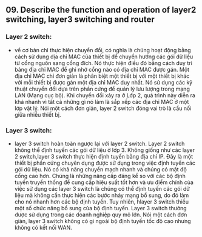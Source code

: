 ## 09. Describe the function and operation of layer2 switching, layer3 switching and router

### Layer 2 switch:
- về cơ bản chỉ thực hiện chuyển đổi, có nghĩa là chúng hoạt động bằng cách sử dụng địa chỉ MAC của thiết bị để chuyển hướng các gói dữ liệu từ cổng nguồn sang cổng đích. Nó thực hiện điều đó bằng cách duy trì bảng địa chỉ MAC để ghi nhớ cổng nào có địa chỉ MAC được gán. Một địa chỉ MAC chỉ đơn giản là phân biệt một thiết bị với một thiết bị khác với mỗi thiết bị được gán một địa chỉ MAC duy nhất. Nó sử dụng các kỹ thuật chuyển đổi dựa trên phần cứng để quản lý lưu lượng trong mạng LAN (Mạng cục bộ). Khi chuyển đổi xảy ra ở Lớp 2, quá trình này diễn ra khá nhanh vì tất cả những gì nó làm là sắp xếp các địa chỉ MAC ở một lớp vật lý. Nói một cách đơn giản, layer 2 switch đóng vai trò là cầu nối giữa nhiều thiết bị.

### Layer 3 switch:
- layer 3 switch hoàn toàn ngược lại với layer 2 switch. Layer 2 switch không thể định tuyến các gói dữ liệu ở lớp 3. Không giống như các layer 2 switch,layer 3 switch thực hiện định tuyến bằng địa chỉ IP. Đây là một thiết bị phần cứng chuyên dụng được sử dụng trong việc định tuyến các gói dữ liệu. Nó có khả năng chuyển mạch nhanh và chúng có mật độ cổng cao hơn. Chúng là những nâng cấp đáng kể so với các bộ định tuyến truyền thống để cung cấp hiệu suất tốt hơn và ưu điểm chính của việc sử dụng các layer 3 switch là chúng có thể định tuyến các gói dữ liệu mà không cần thực hiện các bước nhảy mạng bổ sung, do đó làm cho nó nhanh hơn các bộ định tuyến. Tuy nhiên, hlayer 3 switch thiếu một số chức năng bổ sung của bộ định tuyến. Layer 3 switch thường được sử dụng trong các doanh nghiệp quy mô lớn. Nói một cách đơn giản, layer 3 switch không có gì ngoài bộ định tuyến tốc độ cao nhưng không có kết nối WAN.